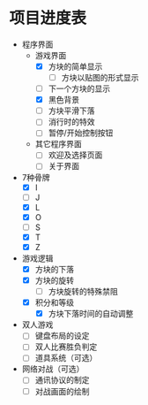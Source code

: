 # 项目进度表
- 程序界面
    - 游戏界面
        - [x] 方块的简单显示
            - [ ] 方块以贴图的形式显示
        - [ ] 下一个方块的显示
        - [x] 黑色背景
        - [ ] 方块平滑下落
        - [ ] 消行时的特效
        - [ ] 暂停/开始控制按钮
    - 其它程序界面
        - [ ] 欢迎及选择页面
        - [ ] 关于界面
- 7种骨牌
    - [x] I
    - [ ] J
    - [x] L
    - [x] O
    - [ ] S
    - [x] T
    - [x] Z 
- 游戏逻辑
    - [x] 方块的下落
    - [x] 方块的旋转
        - [ ] 方块旋转的特殊禁阻
    - [x] 积分和等级
    	- [x] 方块下落时间的自动调整
- 双人游戏
    - [ ] 键盘布局的设定
    - [ ] 双人比赛胜负判定
    - [ ] 道具系统（可选）
- 网络对战（可选）
    - [ ] 通讯协议的制定
    - [ ] 对战画面的绘制
